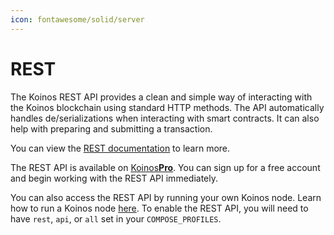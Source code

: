 ```yaml
---
icon: fontawesome/solid/server
---
```


# REST
The Koinos REST API provides a clean and simple way of interacting with the Koinos blockchain using standard HTTP methods. The API automatically handles de/serializations when interacting with smart contracts. It can also help with preparing and submitting a transaction.

You can view the [REST documentation](../developers/rest.md) to learn more.

The REST API is available on [Koinos**Pro**](https://koinos.pro). You can sign up for a free account and begin working with the REST API immediately. 

You can also access the REST API by running your own Koinos node. Learn how to run a Koinos node [here](../validators/guides/running-a-node.md). To enable the REST API, you will need to have `rest`, `api`, or `all` set in your `COMPOSE_PROFILES`. 
